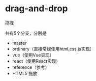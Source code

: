 # drag-and-drop
拖拽

共有5个分支，分别是
- master
- ordinary（直接常规使用html,css,js实现）
- vue（使用Vue实现）
- react（使用React实现）
- reference（参考）
- HTML5 拖放